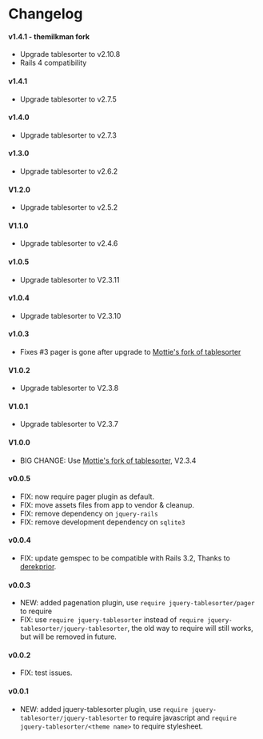 Changelog
===
#### v1.4.1 - themilkman fork

* Upgrade tablesorter to v2.10.8
* Rails 4 compatibility

#### v1.4.1

* Upgrade tablesorter to v2.7.5

#### v1.4.0

* Upgrade tablesorter to v2.7.3

#### v1.3.0

* Upgrade tablesorter to v2.6.2

#### V1.2.0

* Upgrade tablesorter to v2.5.2

#### V1.1.0

* Upgrade tablesorter to v2.4.6

#### v1.0.5

* Upgrade tablesorter to V2.3.11

#### v1.0.4

* Upgrade tablesorter to V2.3.10

#### v1.0.3

* Fixes #3 pager is gone after upgrade to [Mottie's fork of tablesorter]

#### V1.0.2

* Upgrade tablesorter to V2.3.8

#### V1.0.1

* Upgrade tablesorter to V2.3.7

#### V1.0.0

* BIG CHANGE: Use [Mottie's fork of tablesorter], V2.3.4

#### v0.0.5

* FIX: now require pager plugin as default.
* FIX: move assets files from app to vendor & cleanup.
* FIX: remove dependency on `jquery-rails`
* FIX: remove development dependency on `sqlite3`

#### v0.0.4

* FIX: update gemspec to be compatible with Rails 3.2, Thanks to [derekprior].

#### v0.0.3

* NEW: added pagenation plugin, use `require jquery-tablesorter/pager` to require
* FIX: use `require jquery-tablesorter` instead of `require jquery-tablesorter/jquery-tablesorter`, the old way to require will still works, but will be removed in future.

#### v0.0.2

* FIX: test issues.

#### v0.0.1

* NEW: added jquery-tablesorter plugin, use `require jquery-tablesorter/jquery-tablesorter` to require javascript and `require jquery-tablesorter/<theme name>` to require stylesheet.


[Mottie's fork of tablesorter]: https://github.com/Mottie/tablesorter
[derekprior]: https://github.com/derekprior

